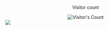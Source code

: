 <div align="center"> 
  <p>Visitor count</p>
  <img src="https://profile-counter.glitch.me/Otoniel-ramos/count.svg" alt="Visitor's Count" />
</div>
<img src="https://github.com/Otoniel-ramos/Otoniel-ramos/blob/main/aesthetic-anime-character-gaming.jpg">
